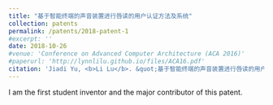 ```yaml
---
title: "基于智能终端的声音装置进行唇读的用户认证方法及系统"
collection: patents
permalink: /patents/2018-patent-1
#excerpt: ''
date: 2018-10-26
#venue: 'Conference on Advanced Computer Architecture (ACA 2016)'
#paperurl: 'http://lynnlilu.github.io/files/ACA16.pdf'
citation: 'Jiadi Yu, <b>Li Lu</b>. &quot;基于智能终端的声音装置进行唇读的用户认证方法及系统.&quot; <i>ZL201710952236.9</i>. 2018. China.'
---
```


I am the first student inventor and the major contributor of this patent.
